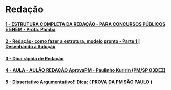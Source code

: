 # Redação

#### [1 - ESTRUTURA COMPLETA DA REDAÇÃO - PARA CONCURSOS PÚBLICOS E ENEM - Profa. Pamba](https://www.youtube.com/watch?v=5ZyvEKtMC24)

#### [2 - Redação- como fazer a estrutura, modelo pronto - Parte 1 | Desenhando a Solução](https://www.youtube.com/watch?v=dQUfpQOoUxs)

#### [3 - Dica rápida de Redação](https://www.youtube.com/watch?v=JUyXioPQM6s)

#### [4 - AULA - AULÃO REDAÇÃO AprovaPM - Paulinho Kuririn (PM/SP 03DEZ)](https://www.youtube.com/watch?v=1dwhNf-_4_k)

#### [5 - Dissertativo Argumentativo!! Dica: ( PROVA DA PM SÃO PAULO )](https://www.youtube.com/watch?v=Xc408Xg2xBg)

